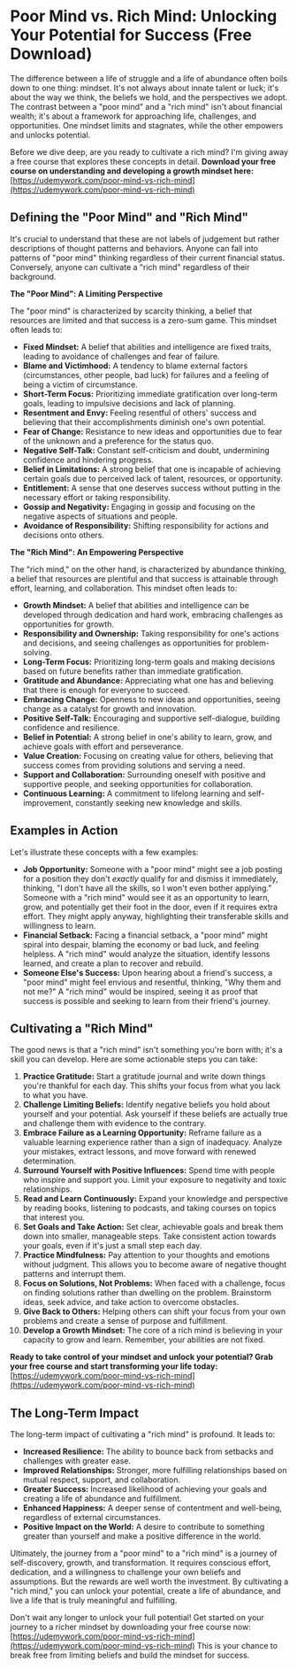 # Poor Mind vs. Rich Mind: Unlocking Your Potential for Success (Free Download)

The difference between a life of struggle and a life of abundance often boils down to one thing: mindset. It's not always about innate talent or luck; it's about the way we think, the beliefs we hold, and the perspectives we adopt. The contrast between a "poor mind" and a "rich mind" isn't about financial wealth; it's about a framework for approaching life, challenges, and opportunities. One mindset limits and stagnates, while the other empowers and unlocks potential.

Before we dive deep, are you ready to cultivate a rich mind? I'm giving away a free course that explores these concepts in detail. **Download your free course on understanding and developing a growth mindset here:** [https://udemywork.com/poor-mind-vs-rich-mind](https://udemywork.com/poor-mind-vs-rich-mind)

## Defining the "Poor Mind" and "Rich Mind"

It's crucial to understand that these are not labels of judgement but rather descriptions of thought patterns and behaviors. Anyone can fall into patterns of "poor mind" thinking regardless of their current financial status. Conversely, anyone can cultivate a "rich mind" regardless of their background.

**The "Poor Mind": A Limiting Perspective**

The "poor mind" is characterized by scarcity thinking, a belief that resources are limited and that success is a zero-sum game. This mindset often leads to:

*   **Fixed Mindset:** A belief that abilities and intelligence are fixed traits, leading to avoidance of challenges and fear of failure.
*   **Blame and Victimhood:** A tendency to blame external factors (circumstances, other people, bad luck) for failures and a feeling of being a victim of circumstance.
*   **Short-Term Focus:** Prioritizing immediate gratification over long-term goals, leading to impulsive decisions and lack of planning.
*   **Resentment and Envy:** Feeling resentful of others' success and believing that their accomplishments diminish one's own potential.
*   **Fear of Change:** Resistance to new ideas and opportunities due to fear of the unknown and a preference for the status quo.
*   **Negative Self-Talk:** Constant self-criticism and doubt, undermining confidence and hindering progress.
*   **Belief in Limitations:** A strong belief that one is incapable of achieving certain goals due to perceived lack of talent, resources, or opportunity.
*   **Entitlement:** A sense that one deserves success without putting in the necessary effort or taking responsibility.
*   **Gossip and Negativity:** Engaging in gossip and focusing on the negative aspects of situations and people.
*   **Avoidance of Responsibility:** Shifting responsibility for actions and decisions onto others.

**The "Rich Mind": An Empowering Perspective**

The "rich mind," on the other hand, is characterized by abundance thinking, a belief that resources are plentiful and that success is attainable through effort, learning, and collaboration. This mindset often leads to:

*   **Growth Mindset:** A belief that abilities and intelligence can be developed through dedication and hard work, embracing challenges as opportunities for growth.
*   **Responsibility and Ownership:** Taking responsibility for one's actions and decisions, and seeing challenges as opportunities for problem-solving.
*   **Long-Term Focus:** Prioritizing long-term goals and making decisions based on future benefits rather than immediate gratification.
*   **Gratitude and Abundance:** Appreciating what one has and believing that there is enough for everyone to succeed.
*   **Embracing Change:** Openness to new ideas and opportunities, seeing change as a catalyst for growth and innovation.
*   **Positive Self-Talk:** Encouraging and supportive self-dialogue, building confidence and resilience.
*   **Belief in Potential:** A strong belief in one's ability to learn, grow, and achieve goals with effort and perseverance.
*   **Value Creation:** Focusing on creating value for others, believing that success comes from providing solutions and serving a need.
*   **Support and Collaboration:** Surrounding oneself with positive and supportive people, and seeking opportunities for collaboration.
*   **Continuous Learning:** A commitment to lifelong learning and self-improvement, constantly seeking new knowledge and skills.

## Examples in Action

Let's illustrate these concepts with a few examples:

*   **Job Opportunity:** Someone with a "poor mind" might see a job posting for a position they don't *exactly* qualify for and dismiss it immediately, thinking, "I don't have all the skills, so I won't even bother applying." Someone with a "rich mind" would see it as an opportunity to learn, grow, and potentially get their foot in the door, even if it requires extra effort. They might apply anyway, highlighting their transferable skills and willingness to learn.
*   **Financial Setback:** Facing a financial setback, a "poor mind" might spiral into despair, blaming the economy or bad luck, and feeling helpless. A "rich mind" would analyze the situation, identify lessons learned, and create a plan to recover and rebuild.
*   **Someone Else's Success:** Upon hearing about a friend's success, a "poor mind" might feel envious and resentful, thinking, "Why them and not me?" A "rich mind" would be inspired, seeing it as proof that success is possible and seeking to learn from their friend's journey.

## Cultivating a "Rich Mind"

The good news is that a "rich mind" isn't something you're born with; it's a skill you can develop. Here are some actionable steps you can take:

1.  **Practice Gratitude:** Start a gratitude journal and write down things you're thankful for each day. This shifts your focus from what you lack to what you have.
2.  **Challenge Limiting Beliefs:** Identify negative beliefs you hold about yourself and your potential. Ask yourself if these beliefs are actually true and challenge them with evidence to the contrary.
3.  **Embrace Failure as a Learning Opportunity:** Reframe failure as a valuable learning experience rather than a sign of inadequacy. Analyze your mistakes, extract lessons, and move forward with renewed determination.
4.  **Surround Yourself with Positive Influences:** Spend time with people who inspire and support you. Limit your exposure to negativity and toxic relationships.
5.  **Read and Learn Continuously:** Expand your knowledge and perspective by reading books, listening to podcasts, and taking courses on topics that interest you.
6.  **Set Goals and Take Action:** Set clear, achievable goals and break them down into smaller, manageable steps. Take consistent action towards your goals, even if it's just a small step each day.
7.  **Practice Mindfulness:** Pay attention to your thoughts and emotions without judgment. This allows you to become aware of negative thought patterns and interrupt them.
8.  **Focus on Solutions, Not Problems:** When faced with a challenge, focus on finding solutions rather than dwelling on the problem. Brainstorm ideas, seek advice, and take action to overcome obstacles.
9.  **Give Back to Others:** Helping others can shift your focus from your own problems and create a sense of purpose and fulfillment.
10. **Develop a Growth Mindset:** The core of a rich mind is believing in your capacity to grow and learn. Remember, your abilities are not fixed.

**Ready to take control of your mindset and unlock your potential? Grab your free course and start transforming your life today:** [https://udemywork.com/poor-mind-vs-rich-mind](https://udemywork.com/poor-mind-vs-rich-mind)

## The Long-Term Impact

The long-term impact of cultivating a "rich mind" is profound. It leads to:

*   **Increased Resilience:** The ability to bounce back from setbacks and challenges with greater ease.
*   **Improved Relationships:** Stronger, more fulfilling relationships based on mutual respect, support, and collaboration.
*   **Greater Success:** Increased likelihood of achieving your goals and creating a life of abundance and fulfillment.
*   **Enhanced Happiness:** A deeper sense of contentment and well-being, regardless of external circumstances.
*   **Positive Impact on the World:** A desire to contribute to something greater than yourself and make a positive difference in the world.

Ultimately, the journey from a "poor mind" to a "rich mind" is a journey of self-discovery, growth, and transformation. It requires conscious effort, dedication, and a willingness to challenge your own beliefs and assumptions. But the rewards are well worth the investment. By cultivating a "rich mind," you can unlock your potential, create a life of abundance, and live a life that is truly meaningful and fulfilling.

Don't wait any longer to unlock your full potential! Get started on your journey to a richer mindset by downloading your free course now: [https://udemywork.com/poor-mind-vs-rich-mind](https://udemywork.com/poor-mind-vs-rich-mind) This is your chance to break free from limiting beliefs and build the mindset for success.
